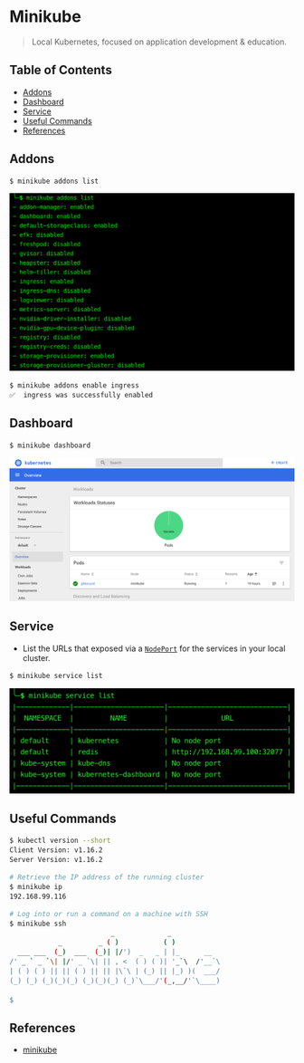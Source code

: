 # Minikube

> Local Kubernetes, focused on application development & education.

## Table of Contents

<!-- START doctoc generated TOC please keep comment here to allow auto update -->
<!-- DON'T EDIT THIS SECTION, INSTEAD RE-RUN doctoc TO UPDATE -->

- [Addons](#addons)
- [Dashboard](#dashboard)
- [Service](#service)
- [Useful Commands](#useful-commands)
- [References](#references)

<!-- END doctoc generated TOC please keep comment here to allow auto update -->

## Addons

```bash
$ minikube addons list
```

<img src="assets/minikube-addons-list.png" width="630">

```bash
$ minikube addons enable ingress
✅  ingress was successfully enabled
```

## Dashboard

```bash
$ minikube dashboard
```

<div align="center"><img src="assets/minikube-dashboard.png" width="900"></div>

## Service

- List the URLs that exposed via a [`NodePort`](https://kubernetes.io/docs/concepts/services-networking/service/#nodeport)
  for the services in your local cluster.

```bash
$ minikube service list
```

<img src="assets/minikube-service-list.png" width="520">

## Useful Commands

```bash
$ kubectl version --short
Client Version: v1.16.2
Server Version: v1.16.2
```

```bash
# Retrieve the IP address of the running cluster
$ minikube ip
192.168.99.116
```

```bash
# Log into or run a command on a machine with SSH
$ minikube ssh
                         _             _
            _         _ ( )           ( )
  ___ ___  (_)  ___  (_)| |/')  _   _ | |_      __
/' _ ` _ `\| |/' _ `\| || , <  ( ) ( )| '_`\  /'__`\
| ( ) ( ) || || ( ) || || |\`\ | (_) || |_) )(  ___/
(_) (_) (_)(_)(_) (_)(_)(_) (_)`\___/'(_,__/'`\____)

$
```

## References

- [minikube](https://github.com/kubernetes/minikube)
